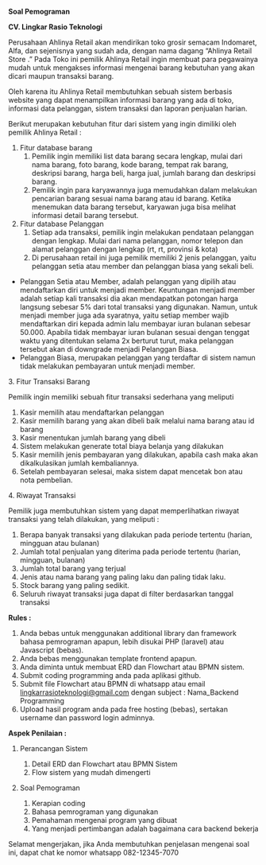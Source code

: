 

**Soal Pemograman**

**CV. Lingkar Rasio Teknologi**


Perusahaan Ahlinya Retail akan mendirikan toko grosir semacam Indomaret, Alfa, dan sejenisnya yang sudah ada, dengan nama dagang “Ahlinya Retail Store .” Pada Toko ini pemilik Ahlinya Retail ingin membuat para pegawainya mudah untuk mengakses informasi mengenai barang kebutuhan yang akan dicari maupun transaksi barang.

Oleh karena itu Ahlinya Retail membutuhkan sebuah sistem berbasis website yang dapat menampilkan informasi barang yang ada di toko, informasi data pelanggan, sistem transaksi dan laporan penjualan harian.

Berikut merupakan kebutuhan fitur dari sistem yang ingin dimiliki oleh pemilik Ahlinya Retail : 

1. Fitur database barang
   1. Pemilik ingin memiliki list data barang secara lengkap, mulai dari nama barang, foto barang, kode barang, tempat rak barang, deskripsi barang, harga beli, harga jual, jumlah barang dan deskripsi barang.
   1. Pemilik ingin para karyawannya juga memudahkan dalam melakukan pencarian barang sesuai nama barang atau id barang. Ketika menemukan data barang tersebut, karyawan juga bisa melihat informasi detail barang tersebut.
1. Fitur database Pelanggan
   1. Setiap ada transaksi, pemilik ingin melakukan pendataan pelanggan dengan lengkap. Mulai dari nama pelanggan, nomor telepon dan alamat pelanggan dengan lengkap (rt, rt, provinsi & kota)
   1. Di perusahaan retail ini juga pemilik memiliki 2 jenis pelanggan, yaitu pelanggan setia atau member dan pelanggan biasa yang sekali beli.
- Pelanggan Setia atau Member, adalah pelanggan yang dipilih atau mendaftarkan diri untuk menjadi member. Keuntungan menjadi member adalah setiap kali transaksi dia akan mendapatkan potongan harga langsung sebesar 5% dari total transaksi yang digunakan. Namun, untuk menjadi member juga ada syaratnya, yaitu setiap member wajib mendaftarkan diri kepada admin lalu membayar iuran bulanan sebesar 50.000. Apabila tidak membayar iuran bulanan sesuai dengan tenggat waktu yang ditentukan selama 2x berturut turut, maka pelanggan tersebut akan di downgrade menjadi Pelanggan Biasa.
- Pelanggan Biasa, merupakan pelanggan yang terdaftar di sistem namun tidak melakukan pembayaran untuk menjadi member.

3\. Fitur Transaksi Barang

Pemilik ingin memiliki sebuah fitur transaksi sederhana yang meliputi

1. Kasir memilih atau mendaftarkan pelanggan
1. Kasir memilih barang yang akan dibeli baik melalui nama barang atau id barang
1. Kasir menentukan jumlah barang yang dibeli
1. Sistem melakukan generate total biaya belanja yang dilakukan
1. Kasir memilih jenis pembayaran yang dilakukan, apabila cash maka akan dikalkulasikan jumlah kembaliannya.
1. Setelah pembayaran selesai, maka sistem dapat mencetak bon atau nota pembelian.

4\. Riwayat Transaksi 

Pemilik juga membutuhkan sistem yang dapat memperlihatkan riwayat transaksi yang telah dilakukan, yang meliputi : 

1. Berapa banyak transaksi yang dilakukan pada periode tertentu (harian, mingguan atau bulanan)
1. Jumlah total penjualan yang diterima pada periode tertentu (harian, mingguan, bulanan)
1. Jumlah total barang yang terjual
1. Jenis atau nama barang yang paling laku dan paling tidak laku.
1. Stock barang yang paling sedikit.
1. Seluruh riwayat transaksi juga dapat di filter berdasarkan tanggal transaksi


**Rules :**

1. Anda bebas untuk menggunakan additional library dan framework bahasa pemrograman apapun, lebih disukai PHP (laravel) atau Javascript (bebas).
1. Anda bebas menggunakan template frontend apapun.
1. Anda diminta untuk membuat ERD dan Flowchart atau BPMN sistem.
1. Submit coding programming anda pada aplikasi github. 
1. Submit file Flowchart atau BPMN di whatsapp atau email <lingkarrasioteknologi@gmail.com> dengan subject : Nama\_Backend Programming 
1. Upload hasil program anda pada free hosting (bebas), sertakan username dan password login adminnya.


**Aspek Penilaian :**

1. Perancangan Sistem
   1. Detail ERD dan Flowchart atau BPMN Sistem
   1. Flow sistem yang mudah dimengerti

1. Soal Pemograman
   1. Kerapian coding
   1. Bahasa pemrograman yang digunakan
   1. Pemahaman mengenai program yang dibuat
   1. Yang menjadi pertimbangan adalah bagaimana cara backend bekerja



Selamat mengerjakan, jika Anda membutuhkan penjelasan mengenai soal ini, dapat chat ke nomor whatsapp 082-12345-7070
